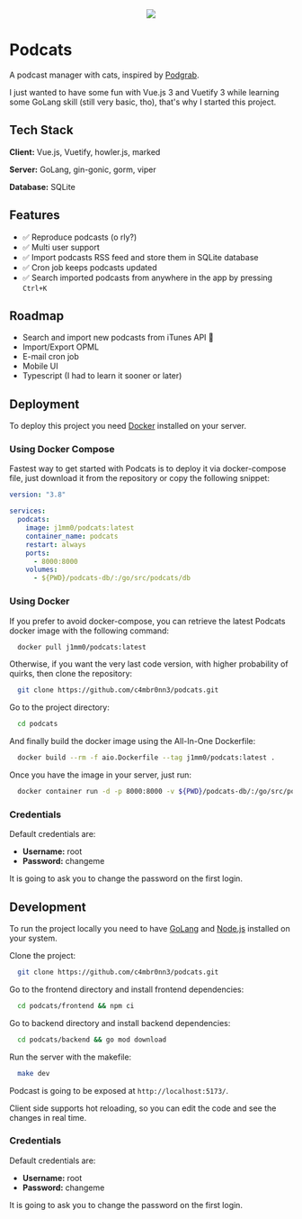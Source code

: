 <div align="center">
  <img src="https://raw.githubusercontent.com/c4mbr0nn3/podcats/main/frontend/public/android-chrome-192x192.png" />
</div>



# Podcats

A podcast manager with cats, inspired by [Podgrab](https://github.com/akhilrex/podgrab).

I just wanted to have some fun with Vue.js 3 and Vuetify 3 while learning some GoLang skill (still very basic, tho), that's why I started this project.

## Tech Stack

**Client:** Vue.js, Vuetify, howler.js, marked

**Server:** GoLang, gin-gonic, gorm, viper

**Database:** SQLite

## Features

- ✅ Reproduce podcasts (o rly?)
- ✅ Multi user support
- ✅ Import podcasts RSS feed and store them in SQLite database
- ✅ Cron job keeps podcasts updated
- ✅ Search imported podcasts from anywhere in the app by pressing `Ctrl+K`

## Roadmap

- Search and import new podcasts from iTunes API 👷
- Import/Export OPML
- E-mail cron job
- Mobile UI
- Typescript (I had to learn it sooner or later)

## Deployment

To deploy this project you need [Docker](https://www.docker.com/) installed on your server.

### Using Docker Compose

Fastest way to get started with Podcats is to deploy it via docker-compose file, just download it from the repository or copy the following snippet:

```yaml
version: "3.8"

services:
  podcats:
    image: j1mm0/podcats:latest
    container_name: podcats
    restart: always
    ports:
      - 8000:8000
    volumes:
      - ${PWD}/podcats-db/:/go/src/podcats/db
```

### Using Docker

If you prefer to avoid docker-compose, you can retrieve the latest Podcats docker image with the following command:

```bash
  docker pull j1mm0/podcats:latest
```

Otherwise, if you want the very last code version, with higher probability of quirks, then clone the repository:

```bash
  git clone https://github.com/c4mbr0nn3/podcats.git
```

Go to the project directory:

```bash
  cd podcats
```

And finally build the docker image using the All-In-One Dockerfile:

```bash
  docker build --rm -f aio.Dockerfile --tag j1mm0/podcats:latest .
```

Once you have the image in your server, just run:

```bash
  docker container run -d -p 8000:8000 -v ${PWD}/podcats-db/:/go/src/podcats/db --name podcats j1mm0/podcats:latest
```

### Credentials

Default credentials are:
- **Username:** root
- **Password:** changeme

It is going to ask you to change the password on the first login.

## Development

To run the project locally you need to have [GoLang](https://go.dev/) and [Node.js](https://nodejs.org/en/) installed on your system.

Clone the project:

```bash
  git clone https://github.com/c4mbr0nn3/podcats.git
```

Go to the frontend directory and install frontend dependencies:

```bash
  cd podcats/frontend && npm ci
```

Go to backend directory and install backend dependencies:

```bash
  cd podcats/backend && go mod download
```

Run the server with the makefile:

```bash
  make dev
```

Podcast is going to be exposed at `http://localhost:5173/`.

Client side supports hot reloading, so you can edit the code and see the changes in real time.

### Credentials

Default credentials are:
- **Username:** root
- **Password:** changeme

It is going to ask you to change the password on the first login.